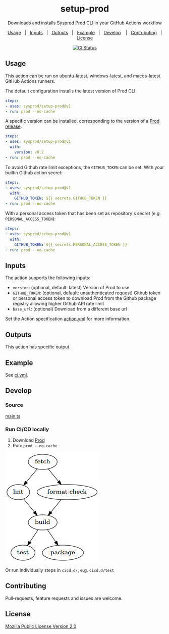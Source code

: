 
<div align="center">

# setup-prod

Downloads and installs [Sysprod Prod](https://github.com/sysprod/prod) CLI in your GitHub Actions workflow

[Usage](#usage)&nbsp;&nbsp;&nbsp;|&nbsp;&nbsp;&nbsp;[Inputs](#inputs)&nbsp;&nbsp;&nbsp;|&nbsp;&nbsp;&nbsp;[Outputs](#ouputs)&nbsp;&nbsp;&nbsp;|&nbsp;&nbsp;&nbsp;[Example](#example)&nbsp;&nbsp;&nbsp;|&nbsp;&nbsp;&nbsp;[Develop](#develop)&nbsp;&nbsp;&nbsp;
|&nbsp;&nbsp;&nbsp;[Contributing](#contributing)&nbsp;&nbsp;&nbsp;|&nbsp;&nbsp;&nbsp;[License](#license)&nbsp;&nbsp;&nbsp;

[![CI Status](https://github.com/sysprod/setup-prod/workflows/ci/badge.svg)](https://github.com/sysprod/setup-prod/actions)
</div>

## Usage

This action can be run on ubuntu-latest, windows-latest, and macos-latest GitHub Actions runners.

The default configuration installs the latest version of Prod CLI.
```yaml
steps:
- uses: sysprod/setup-prod@v1
- run: prod --no-cache
```

A specific version can be installed, corresponding to the version of a [Prod release](https://github.com/sysprod/prod/releases).
```yaml
steps:
- uses: sysprod/setup-prod@v1
  with:
    version: v0.2
- run: prod --no-cache
```

To avoid Github rate limit exceptions, the `GITHUB_TOKEN` can be set.
With your builtin Github action secret:
```yaml
steps:
- uses: sysprod/setup-prod@v1
  with:
    GITHUB_TOKEN: ${{ secrets.GITHUB_TOKEN }}
- run: prod --no-cache
```

With a personal access token that has been set as repository's secret (e.g. `PERSONAL_ACCESS_TOKEN`):
```yaml
steps:
- uses: sysprod/setup-prod@v1
  with:
    GITHUB_TOKEN: ${{ secrets.PERSONAL_ACCESS_TOKEN }}
- run: prod --no-cache
```

## Inputs

The action supports the following inputs:

- `version`: (optional, default: latest) Version of Prod to use
- `GITHUB_TOKEN`: (optional, default: unauthenticated request) Github token or personal access token to download Prod from the Github package registry allowing higher Github API rate limit
- `base_url`: (optional) Download from a different base url

Set the Action specification [action.yml](action.yml) for more information.

## Outputs

This action has specific output.

## Example

See [ci.yml](.github/workflows/ci.yml).

## Develop
### Source
[main.ts](src/main.ts)

### Run CI/CD locally
1. Download [Prod](https://github.com/sysprod/prod/releases)
2. Run: `prod --no-cache`

![CI](./prod.png)

Or run individually steps in `cicd.d/`, e.g. `cicd.d/test`

## Contributing
Pull-requests, feature requests and issues are welcome.

## License
[Mozilla Public License Version 2.0](LICENSE)
